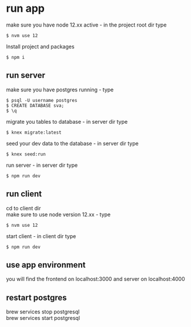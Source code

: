 # run app

make sure you have node 12.xx active - in the project root dir type

```
$ nvm use 12
```

Install project and packages

```
$ npm i
```

## run server

make sure you have postgres running - type

```
$ psql -U username postgres
$ CREATE DATABASE sva;
$ \q
```

migrate you tables to database - in server dir type

```
$ knex migrate:latest
```

seed your dev data to the database - in server dir type

```
$ knex seed:run
```

run server - in server dir type

```
$ npm run dev
```

## run client

cd to client dir  
make sure to use node version 12.xx - type

```
$ nvm use 12
```

start client - in client dir type

```
$ npm run dev
```

## use app environment

you will find the frontend on localhost:3000 and server on localhost:4000

## restart postgres
brew services stop postgresql  
brew services start postgresql  
